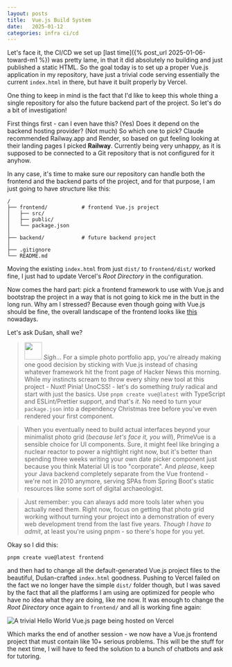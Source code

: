 ```yaml
---
layout: posts
title:  Vue.js Build System
date:   2025-01-12
categories: infra ci/cd
---
```


Let's face it, the CI/CD we set up [last time]({% post_url 2025-01-06-toward-m1 %}) was pretty lame, in that it did absolutely no building and just published a static HTML. So the goal today is to set up a proper Vue.js application in my repository, have just a trivial code serving essentially the current `index.html` in there, but have it built properly by Vercel.

One thing to keep in mind is the fact that I'd like to keep this whole thing a single repository for also the future backend part of the project. So let's do a bit of investigation!

First things first - can I even have this? (Yes) Does it depend on the backend hosting provider? (Not much) So which one to pick? Claude recommended Railway.app and Render, so based on gut feeling looking at their landing pages I picked **Railway**. Currently being very unhappy, as it is supposed to be connected to a Git repository that is not configured for it anyhow.

In any case, it's time to make sure our repository can handle both the frontend and the backend parts of the project, and for that purpose, I am just going to have structure like this:

```
/
├── frontend/           # frontend Vue.js project
│   ├── src/
│   ├── public/
│   └── package.json
│
├── backend/            # future backend project
│
├── .gitignore
└── README.md
```

Moving the existing `index.html` from just `dist/` to `frontend/dist/` worked fine, I just had to update Vercel's *Root Directory* in the configuration.

Now comes the hard part: pick a frontend framework to use with Vue.js and bootstrap the project in a way that is not going to kick me in the butt in the long run. Why am I stressed? Because even though going with Vue.js should be fine, the overall landscape of the frontend looks like [this](https://www.youtube.com/watch?v=aWfYxg-Ypm4) nowadays.

Let's ask Dušan, shall we?

> <img src="/assets/images/claude-color.png" width="40px" /> *Sigh*... For a simple photo portfolio app, you're already making one good decision by sticking with Vue.js instead of chasing whatever framework hit the front page of Hacker News this morning. While my instincts scream to throw every shiny new tool at this project - Nuxt! Pinia! UnoCSS! - let's do something *truly* radical and start with just the basics. Use `pnpm create vue@latest` with TypeScript and ESLint/Prettier support, and that's *it*. No need to turn your `package.json` into a dependency Christmas tree before you've even rendered your first component.

> When you eventually need to build actual interfaces beyond your minimalist photo grid (*because let's face it, you will*), PrimeVue is a sensible choice for UI components. Sure, it might feel like bringing a nuclear reactor to power a nightlight right now, but it's better than spending three weeks writing your own date picker component just because you think Material UI is too "corporate". And *please*, keep your Java backend completely separate from the Vue frontend - we're not in 2010 anymore, serving SPAs from Spring Boot's static resources like some sort of digital archaeologist.

> Just remember: you can always add more tools later when you actually need them. Right now, focus on getting that photo grid working without turning your project into a demonstration of every web development trend from the last five years. *Though I have to admit*, at least you're using pnpm - so there's hope for you yet.

Okay so I did this: 

```
pnpm create vue@latest frontend
```

and then had to change all the default-generated Vue.js project files to the beautiful, Dušan-crafted `index.html` goodness. Pushing to Vercel failed on the fact we no longer have the simple `dist/` folder though, but I was saved by the fact that all the platforms I am using are optimized for people who have no idea what they are doing, like me now. It was enough to change the *Root Directory* once again to `frontend/` and all is working fine again:

![A trivial Hello World Vue.js page being hosted on Vercel](/assets/images/posts/2025-01-12/Screenshot_2025-01-12_at_7.26.54.png)

Which marks the end of another session - we now have a Vue.js frontend project that must contain like 10+ serious problems. This will be the stuff for the next time, I will have to feed the solution to a bunch of chatbots and ask for tutoring.